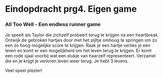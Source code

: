 # Eindopdracht prg4. Eigen game

### All Too Well - Een endless runner game

Je speelt als Taylor die zichzelf probeert terug te krijgen na een heartbreak. 
Ontwijk de gebroken hartjes door met het pijltje omhoog te springen om zo een zo hoog mogelijke score te krijgen. 
Raak je een hartje verlies je een leven en komt er een mogelijkheid om het leven terug te krijgen. Er komt een rode sjaal voorbij wat een stukje van haarzelf representeert. Verzamel die en je krijgt je verloren leven weer terug.
Je hebt 3 levens.

Veel speel plezier! 
